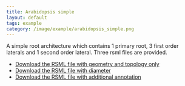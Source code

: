 ```yaml
---
title: Arabidopsis simple
layout: default
tags: example
category: /image/example/arabidopsis_simple.png
---
```


A simple root architecture which contains 1 primary root, 3 first order laterals and 1 second order lateral. Three rsml files are provided.


  - [Download the RSML file with geometry and topology only](/images/examples/arabidopsis_simple.rsml)
  - [Download the RSML file with diameter](/images/examples/arabidopsis_simple_with_diameter.rsml)
  - [Download the RSML file with additional annotation](/images/examples/arabidopsis_simple_annotation.rsml)
